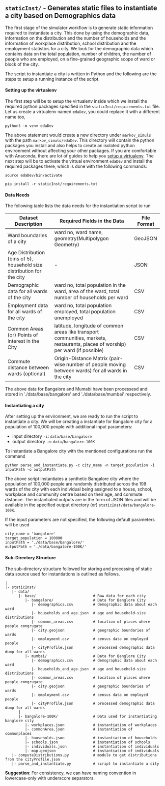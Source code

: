 ## `staticInst/` - Generates static files to instantiate a city based on Demographics data
The first stage of the simulator workflow is to generate static information required to instantiate a city. This done by using the demographic data, information on the distribution and the number of households and the information of workplace distribution, school distribution and the employment statistics for a city. We look for the demographic data which contains data on the total population, number of children, the number of people who are employed, on a fine-grained geographic scope of ward or block of the city. 

The script to instantiate a city is written in Python and the following are the steps to setup a running instance of the script.

#### Setting up the virtualenv
The first step will be to setup the virtualenv inside which we install the required python packages  specified in the `staticInst/requirements.txt` file.
Let us create a virtualenv named `edaDev`, you could replace it with a different name too,

`python3 -m venv edaDev` 

The above statement would create a new directory under `markov_simuls` with the path `markov_simuls/edaDev`. This directory will contain the python packages you install and also helps to create an isolated python environment without affecting your other packages. 
If you are comfortable with Anaconda, there are lot of guides to help you [setup a virtualenv](https://uoa-eresearch.github.io/eresearch-cookbook/recipe/2014/11/20/conda/). The next step will be to activate the virtual environment `edaDev` and install the required packages there, which is done with the following commands:

```
source edaDev/bin/activate
```
```
pip install -r staticInst/requirements.txt
```

#### Data Needs
The following table lists the data needs for the instantiation script to run 

| Dataset Description| Required Fields in the Data | File Format |
|--------------------|-----------------------------|-------------|
|Ward boundaries of a city | ward no, ward name, geometry(Multipolygon Geometry) | GeoJSON|
|Age Distribution (bins of 5), household size distribution for the  city| -  |JSON|
|Demographic data for all wards of the city|ward no, total population in the ward, area of the ward, total number of households per ward | CSV |
|Employment data for all wards of the city|ward no, total population employed, total population unemployed| CSV |
|Common Areas (or) Points of Interest in the City| latitude, longitude of common areas like transport communities, markets, restaurants, places of worship) per ward (if possible) | CSV|
|Commute distance between wards (optional)| Origin-Distance Matrix (pair-wise number of people moving between wards) for all wards in the city | CSV|
The above data for Bangalore and Mumabi have been processesd and stored in './data/base/bangalore' and './data/base/mumbai' respectively.

#### Instantiating a city
After setting up the environment, we are ready to run the script to instantiate a city. We will be creating a instantiate for Bangalore city for a population of 100,000 people with additional input parameters:

- input directory `-i`: `data/base/bangalore`
- output directory `-o`: `data/bangalore-100K`

To instantiate a Bangalore city with the mentioned configurations run the command

```python parse_and_instantiate.py -c city_name -n target_population -i inputPath -o outputPath```

The above script instantiates a synthetic Bangalore city where the population of 100,000 people are randomly distributed acroos the 198 wards of the city with each individual being assigned to a house, school, workplace and community centre based on their age, and commute distance. The instantiated outputs are in the form of JSON files and will be available in the specified output directory (or) `staticInst/data/bangalore-100K`. 


If the input parameters are not specified, the following default parameters will be used

```
city_name = 'bangalore'
target_population = 100000
inputPath = './data/base/bangalore/'
outputPath = './data/bangalore-100K/'
```

#### Sub-Directory Structure
The sub-directory structure followed for storing and processing of static data source used for instantiations is outlined as follows. 


```
|
|- staticInst/
   |- data/
      |- base/                          # Raw data for each city
         |- bangalore/                  # Data for Banglore City
            |- demographics.csv         # demographic data about each ward 
            |- households_and_age.json  # age and household-size distributions
            |- common_areas.csv         # location of places where people congrugate
            |- city.geojson             # geographic boundaries of wards
            |- employment.csv           # census data on employed people
            |- cityProfile.json         # processed demographic data dump for all wards
         |- mumbai/                     # Data for Banglore City
            |- demographics.csv         # demographic data about each ward 
            |- households_and_age.json  # age and household-size distributions
            |- common_areas.csv         # location of places where people congrugate
            |- city.geojson             # geographic boundaries of wards
            |- employment.csv           # census data on employed people
            |- cityProfile.json         # processed demographic data dump for all wards
      |      
      |- bangalore-100K/                # Data used for instantiating banglore city
         |- workplaces.json             # instantiation of workplaces
         |- commonArea.json             # instantiation of commonplaces
         |- households.json             # instantiation of households
         |- schools.json                # instantiation of schools
         |- individuals.json            # instantiation of individuals
         |- map.geojson                 # instantiation of individuals
   |- computeDistributions.py           # module to get distributions from the cityProfile.json
   |- parse_and_instantiate.py          # script to instantiate a city
```

**Suggestion**: For consistency, we can have naming convention in lowercase-only with underscore separators. 

